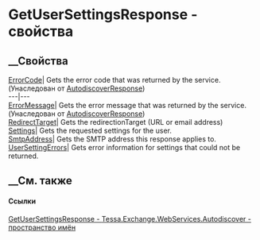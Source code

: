 # GetUserSettingsResponse - свойства
##  __Свойства
[ErrorCode](P_Tessa_Exchange_WebServices_Autodiscover_AutodiscoverResponse_ErrorCode.htm)|
Gets the error code that was returned by the service.  
(Унаследован от
[AutodiscoverResponse](T_Tessa_Exchange_WebServices_Autodiscover_AutodiscoverResponse.htm))  
---|---  
[ErrorMessage](P_Tessa_Exchange_WebServices_Autodiscover_AutodiscoverResponse_ErrorMessage.htm)|
Gets the error message that was returned by the service.  
(Унаследован от
[AutodiscoverResponse](T_Tessa_Exchange_WebServices_Autodiscover_AutodiscoverResponse.htm))  
[RedirectTarget](P_Tessa_Exchange_WebServices_Autodiscover_GetUserSettingsResponse_RedirectTarget.htm)|
Gets the redirectionTarget (URL or email address)  
[Settings](P_Tessa_Exchange_WebServices_Autodiscover_GetUserSettingsResponse_Settings.htm)|
Gets the requested settings for the user.  
[SmtpAddress](P_Tessa_Exchange_WebServices_Autodiscover_GetUserSettingsResponse_SmtpAddress.htm)|
Gets the SMTP address this response applies to.  
[UserSettingErrors](P_Tessa_Exchange_WebServices_Autodiscover_GetUserSettingsResponse_UserSettingErrors.htm)|
Gets error information for settings that could not be returned.  
## __См. также
#### Ссылки
[GetUserSettingsResponse -
](T_Tessa_Exchange_WebServices_Autodiscover_GetUserSettingsResponse.htm)
[Tessa.Exchange.WebServices.Autodiscover - пространство
имён](N_Tessa_Exchange_WebServices_Autodiscover.htm)
